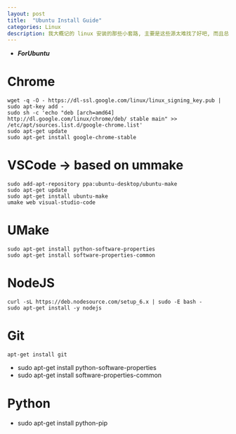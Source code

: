 ```yaml
---
layout: post
title:  "Ubuntu Install Guide"
categories: Linux
description: 我大概记的 linux 安装的那些小套路, 主要是这些源太难找了好吧, 而且总会忘了操作其中一步, 我选择复制粘贴!!!
---
```


-   **_ForUbuntu_**

# Chrome

    wget -q -O - https://dl-ssl.google.com/linux/linux_signing_key.pub | sudo apt-key add - 
    sudo sh -c 'echo "deb [arch=amd64] http://dl.google.com/linux/chrome/deb/ stable main" >> /etc/apt/sources.list.d/google-chrome.list'
    sudo apt-get update 
    sudo apt-get install google-chrome-stable

# VSCode -> based on ummake

    sudo add-apt-repository ppa:ubuntu-desktop/ubuntu-make
    sudo apt-get update
    sudo apt-get install ubuntu-make
    umake web visual-studio-code

# UMake

    sudo apt-get install python-software-properties
    sudo apt-get install software-properties-common 

# NodeJS

    curl -sL https://deb.nodesource.com/setup_6.x | sudo -E bash -
    sudo apt-get install -y nodejs

# Git

    apt-get install git

-   sudo apt-get install python-software-properties
-   sudo apt-get install software-properties-common 

# Python

-   sudo apt-get install python-pip
